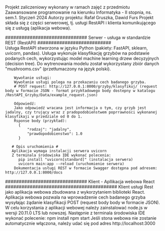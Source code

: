 Projekt zaliczeniowy wykonany w ramach zajęć z przedmiotu Zaawansowane programowanie na kierunku Informatyka - II stopnia, ns. sem.1.
Styczeń 2024
Autorzy projektu: Rafał Gruszka, Dawid Furs
Projekt składa się z części serwerowej, tj. usługi RestAPI i klienta komunikującego się z usługą (aplikacja webowa).

##############################  Serwer - usługa w standardzie REST (RestAPI) ###########################  
      Usługa RestAPI stworzona w języku Python (pakiety: FastAPI, sklearn, uvicorn, pandas). 
      Usługa wykonuje klasyfikację grzybów na podstawie podanych cech, wykorzystując model machine learning drzew decyzyjnych (decision tree). 
      Do wytrenowania modelu został wykorzystany zbiór danych "mushrooms.csv" (przetłumaczony na język polski). 
        
        Wywołanie usługi: 
        Wywołanie usługi polega na przekazaniu cech badanego grzyba.
        # POST request: http://127.0.0.1:8000/grzyby/klasyfikuj/ (request body w formacie JSON - format przykładowego body dostepny w katalogu /RestAPI_Grzyby/Data/example_request.json)    
        
        Odpowiedź:
        Jako odpowiedź wracana jest informacja o tym, czy grzyb jest jadalny, czy trujący wraz z pradopodobieństwem poprrawności wykonanej klasyfikaji w przedziale od 0 do 1.
        Rsponse body (przykład): 
          {
              "rodzaj": "jadalny",
              "prawdopodobienstwo": 1.0
          }
       
       # Opis uruchomienia #
       Aplikacja wymaga instalacji serwera uvicorn 
       Z terminala środowiska IDE wykonać polecenia: 
          pip install "uvicorn[standard]" (instalacja serwera)
          uvicorn main:app --reload (uruchomienie serwera)
        Dokumentacja usługi REST w formacie Swagger dostępna pod adresem: http://127.0.0.1:8000/docs
    
##############################  Klient - Apllikacja webowa React #########################################
      Klient usługi Rest jako aplikacja webowa zbudowana z wykorzytaniem biblioteki React. 
      Aplikacja webowa pozwala na wprowadzenie cech badanego grzyba wysyłając żądanie klasyfikacji POST (request body body w formacie JSON). 
      W celu korzystania z aplikacji webowej należy zainstalować node.js w wersji 20.11.0 LTS lub nowszej.
      Następnie z terminala środowiska IDE wykonać polecenie:
            npm install
            npm start
      Jeśli stona webowa nie zostanie automatycznie włączona, należy udać się pod adres http://localhost:3000
